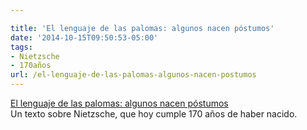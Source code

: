 ```yaml
---

title: 'El lenguaje de las palomas: algunos nacen póstumos'
date: '2014-10-15T09:50:53-05:00'
tags:
- Nietzsche
- 170años
url: /el-lenguaje-de-las-palomas-algunos-nacen-postumos
---
```

<a href="http://www.adolforamirez.com/el-lenguaje-de-las-palomas/">El lenguaje de las palomas: algunos nacen póstumos</a><br/>Un texto sobre Nietzsche, que hoy cumple 170 años de haber nacido.
